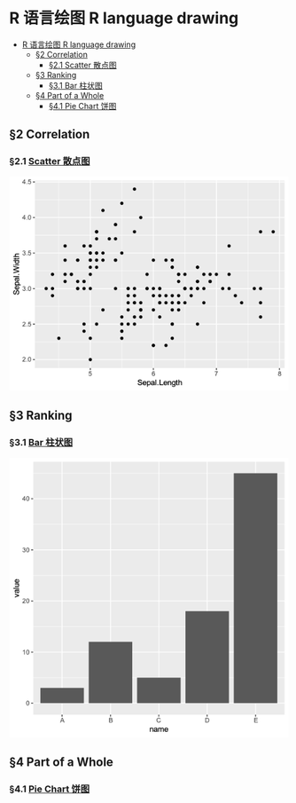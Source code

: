#  R 语言绘图 R language drawing

<!-- TOC -->
* [R 语言绘图 R language drawing](#r-语言绘图-r-language-drawing)
  * [§2 Correlation](#2-correlation)
    * [§2.1 Scatter 散点图](#21-scatter-散点图)
  * [§3 Ranking](#3-ranking-)
    * [§3.1 Bar 柱状图](#31-bar-柱状图)
  * [§4 Part of a Whole](#4-part-of-a-whole)
    * [§4.1 Pie Chart 饼图](#41-pie-chart-饼图)
<!-- TOC -->

## §2 Correlation

### §2.1 [Scatter 散点图](Correlation/Sactter/README.md)

![普通散点图](Correlation/Sactter/photo/geompoint_1.png)

## §3 Ranking 

### §3.1 [Bar 柱状图](Ranking/Bar/README.md)

![](Ranking/Bar/photo/geombar.png)

## §4 Part of a Whole

### §4.1 [Pie Chart 饼图](PartofaWhole/Pie/README.md)